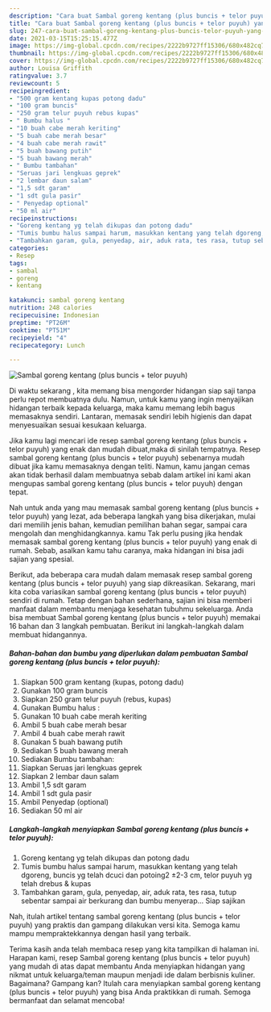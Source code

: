 ```yaml
---
description: "Cara buat Sambal goreng kentang (plus buncis + telor puyuh) yang enak Untuk Jualan"
title: "Cara buat Sambal goreng kentang (plus buncis + telor puyuh) yang enak Untuk Jualan"
slug: 247-cara-buat-sambal-goreng-kentang-plus-buncis-telor-puyuh-yang-enak-untuk-jualan
date: 2021-03-15T15:25:15.477Z
image: https://img-global.cpcdn.com/recipes/2222b9727ff15306/680x482cq70/sambal-goreng-kentang-plus-buncis-telor-puyuh-foto-resep-utama.jpg
thumbnail: https://img-global.cpcdn.com/recipes/2222b9727ff15306/680x482cq70/sambal-goreng-kentang-plus-buncis-telor-puyuh-foto-resep-utama.jpg
cover: https://img-global.cpcdn.com/recipes/2222b9727ff15306/680x482cq70/sambal-goreng-kentang-plus-buncis-telor-puyuh-foto-resep-utama.jpg
author: Louisa Griffith
ratingvalue: 3.7
reviewcount: 5
recipeingredient:
- "500 gram kentang kupas potong dadu"
- "100 gram buncis"
- "250 gram telur puyuh rebus kupas"
- " Bumbu halus "
- "10 buah cabe merah keriting"
- "5 buah cabe merah besar"
- "4 buah cabe merah rawit"
- "5 buah bawang putih"
- "5 buah bawang merah"
- " Bumbu tambahan"
- "Seruas jari lengkuas geprek"
- "2 lembar daun salam"
- "1,5 sdt garam"
- "1 sdt gula pasir"
- " Penyedap optional"
- "50 ml air"
recipeinstructions:
- "Goreng kentang yg telah dikupas dan potong dadu"
- "Tumis bumbu halus sampai harum, masukkan kentang yang telah dgoreng, buncis yg telah dcuci dan potoing2 ±2-3 cm, telor puyuh yg telah drebus &amp; kupas"
- "Tambahkan garam, gula, penyedap, air, aduk rata, tes rasa, tutup sebentar sampai air berkurang dan bumbu menyerap... Siap sajikan"
categories:
- Resep
tags:
- sambal
- goreng
- kentang

katakunci: sambal goreng kentang 
nutrition: 248 calories
recipecuisine: Indonesian
preptime: "PT26M"
cooktime: "PT51M"
recipeyield: "4"
recipecategory: Lunch

---
```



![Sambal goreng kentang (plus buncis + telor puyuh)](https://img-global.cpcdn.com/recipes/2222b9727ff15306/680x482cq70/sambal-goreng-kentang-plus-buncis-telor-puyuh-foto-resep-utama.jpg)

Di waktu  sekarang , kita memang bisa mengorder hidangan siap saji tanpa perlu repot membuatnya dulu. Namun, untuk kamu yang ingin menyajikan hidangan terbaik kepada keluarga, maka kamu memang lebih bagus memasaknya sendiri. Lantaran, memasak sendiri lebih higienis dan dapat menyesuaikan sesuai kesukaan keluarga.

Jika kamu lagi mencari ide resep sambal goreng kentang (plus buncis + telor puyuh) yang enak dan mudah dibuat,maka di sinilah tempatnya. Resep sambal goreng kentang (plus buncis + telor puyuh)  sebenarnya mudah dibuat jika kamu memasaknya dengan teliti. Namun, kamu jangan cemas akan tidak berhasil dalam membuatnya 
sebab dalam artikel ini kami akan mengupas sambal goreng kentang (plus buncis + telor puyuh) dengan tepat.  



Nah untuk anda yang mau memasak sambal goreng kentang (plus buncis + telor puyuh) yang lezat, ada beberapa langkah yang bisa dikerjakan, mulai dari memilih jenis bahan, kemudian pemilihan bahan segar, sampai cara mengolah dan menghidangkannya. kamu Tak perlu pusing jika hendak memasak sambal goreng kentang (plus buncis + telor puyuh) yang enak di rumah. Sebab, asalkan kamu  tahu caranya, maka hidangan ini bisa jadi sajian yang spesial.

Berikut, ada beberapa cara mudah dalam memasak resep sambal goreng kentang (plus buncis + telor puyuh) yang siap dikreasikan. Sekarang, mari kita coba variasikan sambal goreng kentang (plus buncis + telor puyuh) sendiri di rumah. Tetap dengan bahan sederhana, sajian ini bisa memberi manfaat dalam membantu menjaga kesehatan tubuhmu sekeluarga. Anda bisa membuat Sambal goreng kentang (plus buncis + telor puyuh) memakai 16 bahan dan 3 langkah pembuatan. Berikut ini langkah-langkah dalam membuat hidangannya.

<!--inarticleads1-->

##### Bahan-bahan dan bumbu yang diperlukan dalam pembuatan Sambal goreng kentang (plus buncis + telor puyuh):

1. Siapkan 500 gram kentang (kupas, potong dadu)
1. Gunakan 100 gram buncis
1. Siapkan 250 gram telur puyuh (rebus, kupas)
1. Gunakan  Bumbu halus :
1. Gunakan 10 buah cabe merah keriting
1. Ambil 5 buah cabe merah besar
1. Ambil 4 buah cabe merah rawit
1. Gunakan 5 buah bawang putih
1. Sediakan 5 buah bawang merah
1. Sediakan  Bumbu tambahan:
1. Siapkan Seruas jari lengkuas geprek
1. Siapkan 2 lembar daun salam
1. Ambil 1,5 sdt garam
1. Ambil 1 sdt gula pasir
1. Ambil  Penyedap (optional)
1. Sediakan 50 ml air




<!--inarticleads2-->

##### Langkah-langkah menyiapkan Sambal goreng kentang (plus buncis + telor puyuh):

1. Goreng kentang yg telah dikupas dan potong dadu
1. Tumis bumbu halus sampai harum, masukkan kentang yang telah dgoreng, buncis yg telah dcuci dan potoing2 ±2-3 cm, telor puyuh yg telah drebus &amp; kupas
1. Tambahkan garam, gula, penyedap, air, aduk rata, tes rasa, tutup sebentar sampai air berkurang dan bumbu menyerap... Siap sajikan




Nah, itulah artikel tentang  sambal goreng kentang (plus buncis + telor puyuh)  yang praktis dan gampang dilakukan versi kita. Semoga kamu mampu mempraktekkannya dengan hasil yang terbaik. 

Terima kasih anda telah membaca resep yang kita tampilkan di halaman ini. Harapan kami, resep  Sambal goreng kentang (plus buncis + telor puyuh) yang mudah di atas dapat membantu Anda menyiapkan hidangan yang nikmat untuk keluarga/teman maupun menjadi ide dalam berbisnis kuliner. Bagaimana? Gampang kan? Itulah cara menyiapkan sambal goreng kentang (plus buncis + telor puyuh) yang bisa Anda praktikkan di rumah. Semoga bermanfaat dan selamat mencoba!

